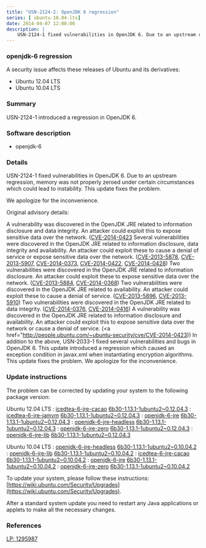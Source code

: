 ```yaml
---
title: "USN-2124-2: OpenJDK 6 regression"
series: [ ubuntu-10.04-lts]
date: 2014-04-07 12:00:00
description: |
    USN-2124-1 fixed vulnerabilities in OpenJDK 6. Due to an upstream regression, memory was not properly zeroed under certain circumstances which could lead to instability. This update fixes the problem.
--- 
```

 
 


### openjdk-6 regression

A security issue affects these releases of Ubuntu and its derivatives:

* Ubuntu 12.04 LTS
* Ubuntu 10.04 LTS

### Summary

USN-2124-1 introduced a regression in OpenJDK 6. 

### Software description

* openjdk-6 

### Details

USN-2124-1 fixed vulnerabilities in OpenJDK 6. Due to an upstream regression, memory was not properly zeroed under certain circumstances which could lead to instability. This update fixes the problem.

We apologize for the inconvenience.

Original advisory details:

 A vulnerability was discovered in the OpenJDK JRE related to information disclosure and data integrity. An attacker could exploit this to expose sensitive data over the network. ([CVE-2014-0423](http://people.ubuntu.com/~ubuntu-security/cve/CVE-2014-0411">CVE-2014-0411</a>) Several vulnerabilities were discovered in the OpenJDK JRE related to information disclosure, data integrity and availability. An attacker could exploit these to cause a denial of service or expose sensitive data over the network. (<a href="http://people.ubuntu.com/~ubuntu-security/cve/CVE-2013-5878">CVE-2013-5878</a>, <a href="http://people.ubuntu.com/~ubuntu-security/cve/CVE-2013-5907">CVE-2013-5907</a>, <a href="http://people.ubuntu.com/~ubuntu-security/cve/CVE-2014-0373">CVE-2014-0373</a>, <a href="http://people.ubuntu.com/~ubuntu-security/cve/CVE-2014-0422">CVE-2014-0422</a>, <a href="http://people.ubuntu.com/~ubuntu-security/cve/CVE-2014-0428">CVE-2014-0428</a>) Two vulnerabilities were discovered in the OpenJDK JRE related to information disclosure. An attacker could exploit these to expose sensitive data over the network. (<a href="http://people.ubuntu.com/~ubuntu-security/cve/CVE-2013-5884">CVE-2013-5884</a>, <a href="http://people.ubuntu.com/~ubuntu-security/cve/CVE-2014-0368">CVE-2014-0368</a>) Two vulnerabilities were discovered in the OpenJDK JRE related to availability. An attacker could exploit these to cause a denial of service. (<a href="http://people.ubuntu.com/~ubuntu-security/cve/CVE-2013-5896">CVE-2013-5896</a>, <a href="http://people.ubuntu.com/~ubuntu-security/cve/CVE-2013-5910">CVE-2013-5910</a>) Two vulnerabilities were discovered in the OpenJDK JRE related to data integrity. (<a href="http://people.ubuntu.com/~ubuntu-security/cve/CVE-2014-0376">CVE-2014-0376</a>, <a href="http://people.ubuntu.com/~ubuntu-security/cve/CVE-2014-0416">CVE-2014-0416</a>) A vulnerability was discovered in the OpenJDK JRE related to information disclosure and availability. An attacker could exploit this to expose sensitive data over the network or cause a denial of service. (<a href="http://people.ubuntu.com/~ubuntu-security/cve/CVE-2014-0423)) In addition to the above, USN-2033-1 fixed several vulnerabilities and bugs in OpenJDK 6. This update introduced a regression which caused an exception condition in javax.xml when instantiating encryption algorithms. This update fixes the problem. We apologize for the inconvenience. 

### Update instructions

The problem can be corrected by updating your system to the following package version:

Ubuntu 12.04 LTS
 : [icedtea-6-jre-cacao](https://launchpad.net/ubuntu/+source/openjdk-6) <span> [6b30-1.13.1-1ubuntu2~0.12.04.3](https://launchpad.net/ubuntu/+source/openjdk-6/6b30-1.13.1-1ubuntu2~0.12.04.3) </span> 
 : [icedtea-6-jre-jamvm](https://launchpad.net/ubuntu/+source/openjdk-6) <span> [6b30-1.13.1-1ubuntu2~0.12.04.3](https://launchpad.net/ubuntu/+source/openjdk-6/6b30-1.13.1-1ubuntu2~0.12.04.3) </span> 
 : [openjdk-6-jre](https://launchpad.net/ubuntu/+source/openjdk-6) <span> [6b30-1.13.1-1ubuntu2~0.12.04.3](https://launchpad.net/ubuntu/+source/openjdk-6/6b30-1.13.1-1ubuntu2~0.12.04.3) </span> 
 : [openjdk-6-jre-headless](https://launchpad.net/ubuntu/+source/openjdk-6) <span> [6b30-1.13.1-1ubuntu2~0.12.04.3](https://launchpad.net/ubuntu/+source/openjdk-6/6b30-1.13.1-1ubuntu2~0.12.04.3) </span> 
 : [openjdk-6-jre-zero](https://launchpad.net/ubuntu/+source/openjdk-6) <span> [6b30-1.13.1-1ubuntu2~0.12.04.3](https://launchpad.net/ubuntu/+source/openjdk-6/6b30-1.13.1-1ubuntu2~0.12.04.3) </span> 
 : [openjdk-6-jre-lib](https://launchpad.net/ubuntu/+source/openjdk-6) <span> [6b30-1.13.1-1ubuntu2~0.12.04.3](https://launchpad.net/ubuntu/+source/openjdk-6/6b30-1.13.1-1ubuntu2~0.12.04.3) </span> 

Ubuntu 10.04 LTS
 : [openjdk-6-jre-headless](https://launchpad.net/ubuntu/+source/openjdk-6) <span> [6b30-1.13.1-1ubuntu2~0.10.04.2](https://launchpad.net/ubuntu/+source/openjdk-6/6b30-1.13.1-1ubuntu2~0.10.04.2) </span> 
 : [openjdk-6-jre-lib](https://launchpad.net/ubuntu/+source/openjdk-6) <span> [6b30-1.13.1-1ubuntu2~0.10.04.2](https://launchpad.net/ubuntu/+source/openjdk-6/6b30-1.13.1-1ubuntu2~0.10.04.2) </span> 
 : [icedtea-6-jre-cacao](https://launchpad.net/ubuntu/+source/openjdk-6) <span> [6b30-1.13.1-1ubuntu2~0.10.04.2](https://launchpad.net/ubuntu/+source/openjdk-6/6b30-1.13.1-1ubuntu2~0.10.04.2) </span> 
 : [openjdk-6-jre](https://launchpad.net/ubuntu/+source/openjdk-6) <span> [6b30-1.13.1-1ubuntu2~0.10.04.2](https://launchpad.net/ubuntu/+source/openjdk-6/6b30-1.13.1-1ubuntu2~0.10.04.2) </span> 
 : [openjdk-6-jre-zero](https://launchpad.net/ubuntu/+source/openjdk-6) <span> [6b30-1.13.1-1ubuntu2~0.10.04.2](https://launchpad.net/ubuntu/+source/openjdk-6/6b30-1.13.1-1ubuntu2~0.10.04.2) </span> 

To update your system, please follow these instructions: [https://wiki.ubuntu.com/Security/Upgrades](https://wiki.ubuntu.com/Security/Upgrades).

After a standard system update you need to restart any Java applications or applets to make all the necessary changes. 

### References

 
 [LP: 1295987](https://launchpad.net/bugs/1295987)
 


